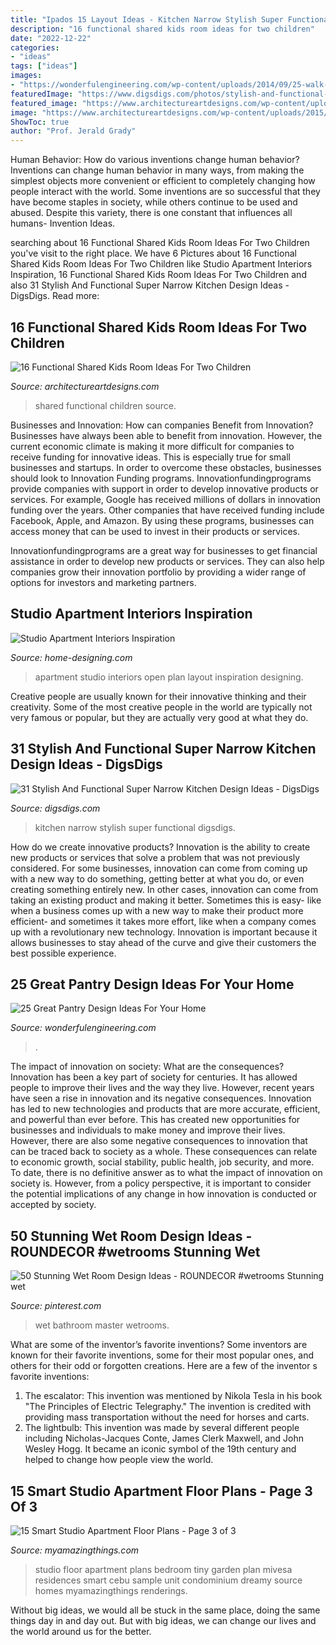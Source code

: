 ```yaml
---
title: "Ipados 15 Layout Ideas - Kitchen Narrow Stylish Super Functional Digsdigs"
description: "16 functional shared kids room ideas for two children"
date: "2022-12-22"
categories:
- "ideas"
tags: ["ideas"]
images:
- "https://wonderfulengineering.com/wp-content/uploads/2014/09/25-walk-in-pantry-ideas-7.jpg"
featuredImage: "https://www.digsdigs.com/photos/stylish-and-functional-narrow-kitchen-design-ideas-21.jpg"
featured_image: "https://www.architectureartdesigns.com/wp-content/uploads/2015/02/319.jpg"
image: "https://www.architectureartdesigns.com/wp-content/uploads/2015/02/319.jpg"
ShowToc: true
author: "Prof. Jerald Grady"
---
```



Human Behavior: How do various inventions change human behavior?
Inventions can change human behavior in many ways, from making the simplest objects more convenient or efficient to completely changing how people interact with the world. Some inventions are so successful that they have become staples in society, while others continue to be used and abused. Despite this variety, there is one constant that influences all humans- Invention Ideas.

	

		
searching about 16 Functional Shared Kids Room Ideas For Two Children you've visit to the right place. We have 6 Pictures about 16 Functional Shared Kids Room Ideas For Two Children like Studio Apartment Interiors Inspiration, 16 Functional Shared Kids Room Ideas For Two Children and also 31 Stylish And Functional Super Narrow Kitchen Design Ideas - DigsDigs. Read more:
		
    
## 16 Functional Shared Kids Room Ideas For Two Children

<img loading=lazy src="https://www.architectureartdesigns.com/wp-content/uploads/2015/02/319.jpg" onerror="this.onerror=null;this.src='https://tse3.mm.bing.net/th?id=OIP._uBmEWdhlt7jWfEJcu0kDwHaFd&amp;pid=15.1';" alt="16 Functional Shared Kids Room Ideas For Two Children">

_Source: architectureartdesigns.com_

>shared functional children source. 

	

Businesses and Innovation: How can companies Benefit from Innovation?
Businesses have always been able to benefit from innovation. However, the current economic climate is making it more difficult for companies to receive funding for innovative ideas. This is especially true for small businesses and startups. In order to overcome these obstacles, businesses should look to Innovation Funding programs.
Innovationfundingprograms provide companies with support in order to develop innovative products or services. For example, Google has received millions of dollars in innovation funding over the years. Other companies that have received funding include Facebook, Apple, and Amazon. By using these programs, businesses can access money that can be used to invest in their products or services.

Innovationfundingprograms are a great way for businesses to get financial assistance in order to develop new products or services. They can also help companies grow their innovation portfolio by providing a wider range of options for investors and marketing partners.

    
## Studio Apartment Interiors Inspiration

<img loading=lazy src="http://cdn.home-designing.com/wp-content/uploads/2014/06/open-layout-apartment-plan.jpeg" onerror="this.onerror=null;this.src='https://tse3.mm.bing.net/th?id=OIP.TEbENDFps1sMgUycNzaN7gHaEc&amp;pid=15.1';" alt="Studio Apartment Interiors Inspiration">

_Source: home-designing.com_

>apartment studio interiors open plan layout inspiration designing. 

	

Creative people are usually known for their innovative thinking and their creativity. Some of the most creative people in the world are typically not very famous or popular, but they are actually very good at what they do.

    
## 31 Stylish And Functional Super Narrow Kitchen Design Ideas - DigsDigs

<img loading=lazy src="https://www.digsdigs.com/photos/stylish-and-functional-narrow-kitchen-design-ideas-21.jpg" onerror="this.onerror=null;this.src='https://tse3.mm.bing.net/th?id=OIP.MKyTnhrowPOYWFLODtoqGgHaLa&amp;pid=15.1';" alt="31 Stylish And Functional Super Narrow Kitchen Design Ideas - DigsDigs">

_Source: digsdigs.com_

>kitchen narrow stylish super functional digsdigs. 

	

How do we create innovative products?
Innovation is the ability to create new products or services that solve a problem that was not previously considered. For some businesses, innovation can come from coming up with a new way to do something, getting better at what you do, or even creating something entirely new. In other cases, innovation can come from taking an existing product and making it better. Sometimes this is easy- like when a business comes up with a new way to make their product more efficient- and sometimes it takes more effort, like when a company comes up with a revolutionary new technology. Innovation is important because it allows businesses to stay ahead of the curve and give their customers the best possible experience.

    
## 25 Great Pantry Design Ideas For Your Home

<img loading=lazy src="https://wonderfulengineering.com/wp-content/uploads/2014/09/25-walk-in-pantry-ideas-7.jpg" onerror="this.onerror=null;this.src='https://tse3.mm.bing.net/th?id=OIP.Wy8kPuA2LUzWoKkpLAwFMQHaMB&amp;pid=15.1';" alt="25 Great Pantry Design Ideas For Your Home">

_Source: wonderfulengineering.com_

>. 

	

The impact of innovation on society: What are the consequences?
Innovation has been a key part of society for centuries. It has allowed people to improve their lives and the way they live. However, recent years have seen a rise in innovation and its negative consequences. Innovation has led to new technologies and products that are more accurate, efficient, and powerful than ever before. This has created new opportunities for businesses and individuals to make money and improve their lives. However, there are also some negative consequences to innovation that can be traced back to society as a whole. These consequences can relate to economic growth, social stability, public health, job security, and more. To date, there is no definitive answer as to what the impact of innovation on society is. However, from a policy perspective, it is important to consider the potential implications of any change in how innovation is conducted or accepted by society.

    
## 50 Stunning Wet Room Design Ideas - ROUNDECOR #wetrooms Stunning Wet

<img loading=lazy src="https://i.pinimg.com/736x/8c/31/82/8c3182a6b20d67ddc109375719b01d78.jpg" onerror="this.onerror=null;this.src='https://tse4.mm.bing.net/th?id=OIP.YliQWLQy6f1Yxuxvcwf3JgHaJ-&amp;pid=15.1';" alt="50 Stunning Wet Room Design Ideas - ROUNDECOR #wetrooms Stunning wet">

_Source: pinterest.com_

>wet bathroom master wetrooms. 

	

What are some of the inventor’s favorite inventions?
Some inventors are known for their favorite inventions, some for their most popular ones, and others for their odd or forgotten creations. Here are a few of the inventor s favorite inventions:
1. The escalator: This invention was mentioned by Nikola Tesla in his book "The Principles of Electric Telegraphy." The invention is credited with providing mass transportation without the need for horses and carts.
2. The lightbulb: This invention was made by several different people including Nicholas-Jacques Conte, James Clerk Maxwell, and John Wesley Hogg. It became an iconic symbol of the 19th century and helped to change how people view the world.

    
## 15 Smart Studio Apartment Floor Plans - Page 3 Of 3

<img loading=lazy src="https://myamazingthings.com/wp-content/uploads/2016/11/plan-1024x768.png" onerror="this.onerror=null;this.src='https://tse4.mm.bing.net/th?id=OIP.eWOfy6b1CNWL_gRFKH02XQHaFj&amp;pid=15.1';" alt="15 Smart Studio Apartment Floor Plans - Page 3 of 3">

_Source: myamazingthings.com_

>studio floor apartment plans bedroom tiny garden plan mivesa residences smart cebu sample unit condominium dreamy source homes myamazingthings renderings. 

	

Without big ideas, we would all be stuck in the same place, doing the same things day in and day out. But with big ideas, we can change our lives and the world around us for the better.

